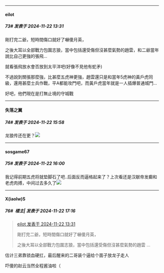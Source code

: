 ﻿
*****

####  eilot  
##### 73#       发表于 2024-11-22 13:31

剛打完二爺，短時間傷口就好了嚇傻月英，

之後大耳以全部戰力包圍志狼，當中包括還受傷但沒甚麼氣勢的趙雲，和二爺當年說比自己更強的張飛...

就看張飛放水會否放到太平洋吧(好像不見他有蛇矛)

不過說到關張那麼強，比甚麼五虎神更強，趙雲還只是和當年5虎神的黃戶虎同級，還用甚麼士兵作戰，平A都能攻門吧，而黃戶虎當年就是一人插爆普通城門...

好吧，他們現在是打無止境的守城戰

*****

####  失落之翼  
##### 74#       发表于 2024-11-22 15:58

龙狼传还在更？<img src="https://static.saraba1st.com/image/smiley/face2017/105.png" referrerpolicy="no-referrer">

*****

####  sosgame67  
##### 75#       发表于 2024-11-22 16:00

我记得前期五虎将就垫脚石了吧..后面反而逼格起来了？上次看还是汉献帝发癫和老虎肉搏，中间过去多久了<img src="https://static.saraba1st.com/image/smiley/face2017/009.gif" referrerpolicy="no-referrer">

*****

####  X(iaolw)S  
##### 76#         楼主| 发表于 2024-11-22 17:16

<blockquote><a href="httphttps://bbs.saraba1st.com/2b/forum.php?mod=redirect&amp;goto=findpost&amp;pid=66752921&amp;ptid=2202169" target="_blank">eilot 发表于 2024-11-22 13:31</a>

剛打完二爺，短時間傷口就好了嚇傻月英，

之後大耳以全部戰力包圍志狼，當中包括還受傷但沒甚麼氣勢的趙雲 ...</blockquote>
估计三弟靠锁血硬扛，最后醒来的二哥装个逼给个面子放龙子走人

吓傻的赵云当然全程酱油啦（

